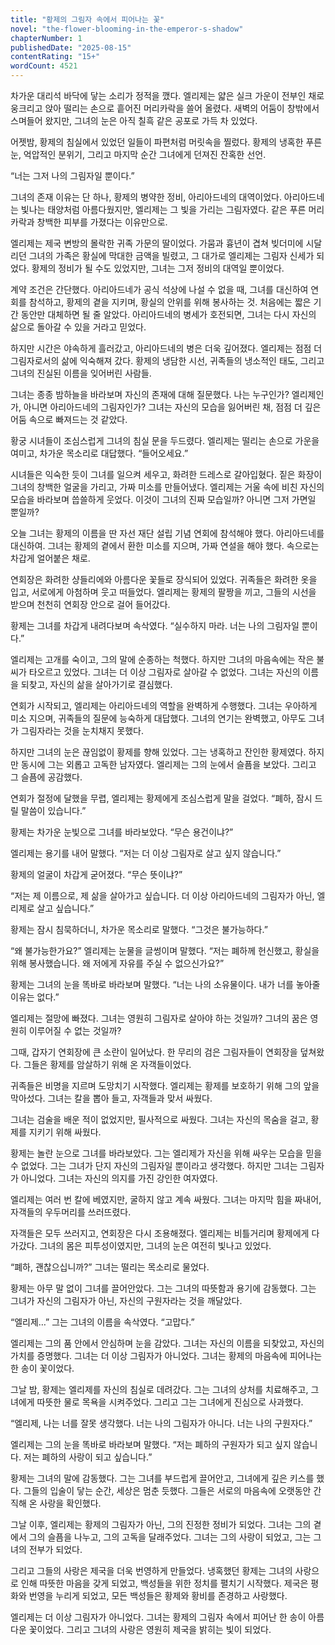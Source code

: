 ```yaml
---
title: "황제의 그림자 속에서 피어나는 꽃"
novel: "the-flower-blooming-in-the-emperor-s-shadow"
chapterNumber: 1
publishedDate: "2025-08-15"
contentRating: "15+"
wordCount: 4521
---
```

차가운 대리석 바닥에 닿는 소리가 정적을 깼다. 엘리제는 얇은 실크 가운이 전부인 채로 웅크리고 앉아 떨리는 손으로 흩어진 머리카락을 쓸어 올렸다. 새벽의 어둠이 창밖에서 스며들어 왔지만, 그녀의 눈은 아직 칠흑 같은 공포로 가득 차 있었다.

어젯밤, 황제의 침실에서 있었던 일들이 파편처럼 머릿속을 찔렀다. 황제의 냉혹한 푸른 눈, 억압적인 분위기, 그리고 마지막 순간 그녀에게 던져진 잔혹한 선언.

“너는 그저 나의 그림자일 뿐이다.”

그녀의 존재 이유는 단 하나, 황제의 병약한 정비, 아리아드네의 대역이었다. 아리아드네는 빛나는 태양처럼 아름다웠지만, 엘리제는 그 빛을 가리는 그림자였다. 같은 푸른 머리카락과 창백한 피부를 가졌다는 이유만으로.

엘리제는 제국 변방의 몰락한 귀족 가문의 딸이었다. 가뭄과 흉년이 겹쳐 빚더미에 시달리던 그녀의 가족은 황실에 막대한 금액을 빌렸고, 그 대가로 엘리제는 그림자 신세가 되었다. 황제의 정비가 될 수도 있었지만, 그녀는 그저 정비의 대역일 뿐이었다.

계약 조건은 간단했다. 아리아드네가 공식 석상에 나설 수 없을 때, 그녀를 대신하여 연회를 참석하고, 황제의 곁을 지키며, 황실의 안위를 위해 봉사하는 것. 처음에는 짧은 기간 동안만 대체하면 될 줄 알았다. 아리아드네의 병세가 호전되면, 그녀는 다시 자신의 삶으로 돌아갈 수 있을 거라고 믿었다.

하지만 시간은 야속하게 흘러갔고, 아리아드네의 병은 더욱 깊어졌다. 엘리제는 점점 더 그림자로서의 삶에 익숙해져 갔다. 황제의 냉담한 시선, 귀족들의 냉소적인 태도, 그리고 그녀의 진실된 이름을 잊어버린 사람들.

그녀는 종종 밤하늘을 바라보며 자신의 존재에 대해 질문했다. 나는 누구인가? 엘리제인가, 아니면 아리아드네의 그림자인가? 그녀는 자신의 모습을 잃어버린 채, 점점 더 깊은 어둠 속으로 빠져드는 것 같았다.

황궁 시녀들이 조심스럽게 그녀의 침실 문을 두드렸다. 엘리제는 떨리는 손으로 가운을 여미고, 차가운 목소리로 대답했다. “들어오세요.”

시녀들은 익숙한 듯이 그녀를 일으켜 세우고, 화려한 드레스로 갈아입혔다. 짙은 화장이 그녀의 창백한 얼굴을 가리고, 가짜 미소를 만들어냈다. 엘리제는 거울 속에 비친 자신의 모습을 바라보며 씁쓸하게 웃었다. 이것이 그녀의 진짜 모습일까? 아니면 그저 가면일 뿐일까?

오늘 그녀는 황제의 이름을 딴 자선 재단 설립 기념 연회에 참석해야 했다. 아리아드네를 대신하여. 그녀는 황제의 곁에서 환한 미소를 지으며, 가짜 연설을 해야 했다. 속으로는 차갑게 얼어붙은 채로.

연회장은 화려한 샹들리에와 아름다운 꽃들로 장식되어 있었다. 귀족들은 화려한 옷을 입고, 서로에게 아첨하며 웃고 떠들었다. 엘리제는 황제의 팔짱을 끼고, 그들의 시선을 받으며 천천히 연회장 안으로 걸어 들어갔다.

황제는 그녀를 차갑게 내려다보며 속삭였다. “실수하지 마라. 너는 나의 그림자일 뿐이다.”

엘리제는 고개를 숙이고, 그의 말에 순종하는 척했다. 하지만 그녀의 마음속에는 작은 불씨가 타오르고 있었다. 그녀는 더 이상 그림자로 살아갈 수 없었다. 그녀는 자신의 이름을 되찾고, 자신의 삶을 살아가기로 결심했다.

연회가 시작되고, 엘리제는 아리아드네의 역할을 완벽하게 수행했다. 그녀는 우아하게 미소 지으며, 귀족들의 질문에 능숙하게 대답했다. 그녀의 연기는 완벽했고, 아무도 그녀가 그림자라는 것을 눈치채지 못했다.

하지만 그녀의 눈은 끊임없이 황제를 향해 있었다. 그는 냉혹하고 잔인한 황제였다. 하지만 동시에 그는 외롭고 고독한 남자였다. 엘리제는 그의 눈에서 슬픔을 보았다. 그리고 그 슬픔에 공감했다.

연회가 절정에 달했을 무렵, 엘리제는 황제에게 조심스럽게 말을 걸었다. “폐하, 잠시 드릴 말씀이 있습니다.”

황제는 차가운 눈빛으로 그녀를 바라보았다. “무슨 용건이냐?”

엘리제는 용기를 내어 말했다. “저는 더 이상 그림자로 살고 싶지 않습니다.”

황제의 얼굴이 차갑게 굳어졌다. “무슨 뜻이냐?”

“저는 제 이름으로, 제 삶을 살아가고 싶습니다. 더 이상 아리아드네의 그림자가 아닌, 엘리제로 살고 싶습니다.”

황제는 잠시 침묵하더니, 차가운 목소리로 말했다. “그것은 불가능하다.”

“왜 불가능한가요?” 엘리제는 눈물을 글썽이며 말했다. “저는 폐하께 헌신했고, 황실을 위해 봉사했습니다. 왜 저에게 자유를 주실 수 없으신가요?”

황제는 그녀의 눈을 똑바로 바라보며 말했다. “너는 나의 소유물이다. 내가 너를 놓아줄 이유는 없다.”

엘리제는 절망에 빠졌다. 그녀는 영원히 그림자로 살아야 하는 것일까? 그녀의 꿈은 영원히 이루어질 수 없는 것일까?

그때, 갑자기 연회장에 큰 소란이 일어났다. 한 무리의 검은 그림자들이 연회장을 덮쳐왔다. 그들은 황제를 암살하기 위해 온 자객들이었다.

귀족들은 비명을 지르며 도망치기 시작했다. 엘리제는 황제를 보호하기 위해 그의 앞을 막아섰다. 그녀는 칼을 뽑아 들고, 자객들과 맞서 싸웠다.

그녀는 검술을 배운 적이 없었지만, 필사적으로 싸웠다. 그녀는 자신의 목숨을 걸고, 황제를 지키기 위해 싸웠다.

황제는 놀란 눈으로 그녀를 바라보았다. 그는 엘리제가 자신을 위해 싸우는 모습을 믿을 수 없었다. 그는 그녀가 단지 자신의 그림자일 뿐이라고 생각했다. 하지만 그녀는 그림자가 아니었다. 그녀는 자신의 의지를 가진 강인한 여자였다.

엘리제는 여러 번 칼에 베였지만, 굴하지 않고 계속 싸웠다. 그녀는 마지막 힘을 짜내어, 자객들의 우두머리를 쓰러뜨렸다.

자객들은 모두 쓰러지고, 연회장은 다시 조용해졌다. 엘리제는 비틀거리며 황제에게 다가갔다. 그녀의 몸은 피투성이였지만, 그녀의 눈은 여전히 빛나고 있었다.

“폐하, 괜찮으십니까?” 그녀는 떨리는 목소리로 물었다.

황제는 아무 말 없이 그녀를 끌어안았다. 그는 그녀의 따뜻함과 용기에 감동했다. 그는 그녀가 자신의 그림자가 아닌, 자신의 구원자라는 것을 깨달았다.

“엘리제…” 그는 그녀의 이름을 속삭였다. “고맙다.”

엘리제는 그의 품 안에서 안심하며 눈을 감았다. 그녀는 자신의 이름을 되찾았고, 자신의 가치를 증명했다. 그녀는 더 이상 그림자가 아니었다. 그녀는 황제의 마음속에 피어나는 한 송이 꽃이었다.

그날 밤, 황제는 엘리제를 자신의 침실로 데려갔다. 그는 그녀의 상처를 치료해주고, 그녀에게 따뜻한 물로 목욕을 시켜주었다. 그리고 그는 그녀에게 진심으로 사과했다.

“엘리제, 나는 너를 잘못 생각했다. 너는 나의 그림자가 아니다. 너는 나의 구원자다.”

엘리제는 그의 눈을 똑바로 바라보며 말했다. “저는 폐하의 구원자가 되고 싶지 않습니다. 저는 폐하의 사랑이 되고 싶습니다.”

황제는 그녀의 말에 감동했다. 그는 그녀를 부드럽게 끌어안고, 그녀에게 깊은 키스를 했다. 그들의 입술이 닿는 순간, 세상은 멈춘 듯했다. 그들은 서로의 마음속에 오랫동안 간직해 온 사랑을 확인했다.

그날 이후, 엘리제는 황제의 그림자가 아닌, 그의 진정한 정비가 되었다. 그녀는 그의 곁에서 그의 슬픔을 나누고, 그의 고독을 달래주었다. 그녀는 그의 사랑이 되었고, 그는 그녀의 전부가 되었다.

그리고 그들의 사랑은 제국을 더욱 번영하게 만들었다. 냉혹했던 황제는 그녀의 사랑으로 인해 따뜻한 마음을 갖게 되었고, 백성들을 위한 정치를 펼치기 시작했다. 제국은 평화와 번영을 누리게 되었고, 모든 백성들은 황제와 황비를 존경하고 사랑했다.

엘리제는 더 이상 그림자가 아니었다. 그녀는 황제의 그림자 속에서 피어난 한 송이 아름다운 꽃이었다. 그리고 그녀의 사랑은 영원히 제국을 밝히는 빛이 되었다.